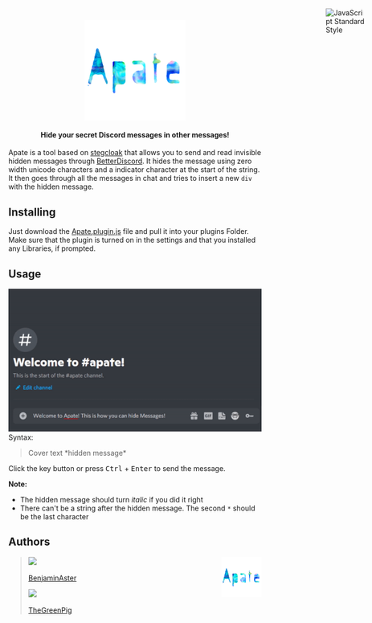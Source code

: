 

<h1 align="center">
  <br>
  <img src="Assets/logo.svg" alt="Apate" width="200" align="center">
</h1>
 <h4 align="center">Hide your secret Discord messages in other messages!</h4>

<a href="https://github.com/KuroLabs/stegcloak" style="position: absolute; top: 100px; right: 20px; padding: 0 0 20px 20px;"><img src="https://raw.githubusercontent.com/KuroLabs/stegcloak/master/assets/stegCloakIcon.svg" alt="JavaScript Standard Style" width="80" align="right"></a>

Apate is a tool based on [stegcloak](href=https://github.com/KuroLabs/stegcloak) that allows you to send and read invisible hidden messages through [BetterDiscord](https://betterdiscord.app/). It hides the message using zero width unicode characters and a indicator character at the start of the string. It then goes through all the messages in chat and tries to insert a new `div` with the hidden message.




## Installing
Just download the [Apate.plugin.js](https://github.com/TheGreenPig/Apate/blob/main/Apate.plugin.js) file and pull it into your plugins Folder. Make sure that the plugin is turned on in the settings and that you installed any Libraries, if prompted.

## Usage
![Demo](Assets/demo.gif)
Syntax:
>Cover text \*hidden message*

Click the key button or press <kbd>Ctrl</kbd> + <kbd>Enter</kbd> to send the message.

**Note:**

 - The hidden message should turn *italic* if you did it right
 - There can't be a string after the hidden message. The second `*` should be the last character


## Authors

<img src="Assets/logo.svg" alt="Apate Logo" width="80" align="right"></img>
><a href="https://github.com/BenjaminAster"><img src="https://github.com/BenjaminAster.png?size=60"><p>BenjaminAster</p></a>
><a href="https://github.com/TheGreenPig"><img src="https://github.com/thegreenpig.png?size=60"><p>TheGreenPig</p></a>



